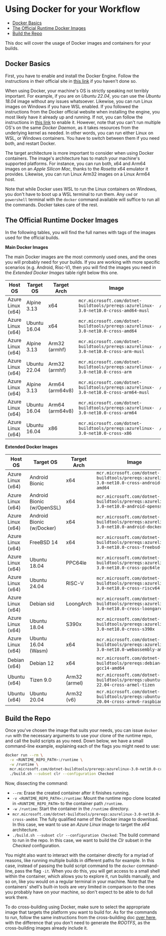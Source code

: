 # Using Docker for your Workflow

- [Docker Basics](#docker-basics)
- [The Official Runtime Docker Images](#the-official-runtime-docker-images)
- [Build the Repo](#build-the-repo)

This doc will cover the usage of Docker images and containers for your builds.

## Docker Basics

First, you have to enable and install the Docker Engine. Follow the instructions in their official site in [this link](https://docs.docker.com/get-started/get-docker) if you haven't done so.

When using Docker, your machine's OS is strictly speaking not terribly important. For example, if you are on *Ubuntu 22.04*, you can use the *Ubuntu 18.04* image without any issues whatsoever. Likewise, you can run Linux images on Windows if you have WSL enabled. If you followed the instructions from the Docker official website when installing the engine, you most likely have it already up and running. If not, you can follow the instructions in [this link](https://learn.microsoft.com/windows/wsl/install) to enable it. However, note that you can't run multiple OS's on the same *Docker Daemon*, as it takes resources from the underlying kernel as needed. In other words, you can run either Linux on WSL, or Windows containers. You have to switch between them if you need both, and restart Docker.

The target architecture is more important to consider when using Docker containers. The image's architecture has to match your machine's supported platforms. For instance, you can run both, x64 and Arm64 images on an *Apple Silicon Mac*, thanks to the *Rosetta* x64 emulator it provides. Likewise, you can run Linux Arm32 images on a Linux Arm64 host.

Note that while Docker uses WSL to run the Linux containers on Windows, you don't have to boot up a WSL terminal to run them. Any `cmd` or `powershell` terminal with the `docker` command available will suffice to run all the commands. Docker takes care of the rest.

## The Official Runtime Docker Images

In the following tables, you will find the full names with tags of the images used for the official builds.

**Main Docker Images**

The main Docker images are the most commonly used ones, and the ones you will probably need for your builds. If you are working with more specific scenarios (e.g. Android, Risc-V), then you will find the images you need in the *Extended Docker Images* table right below this one.

| Host OS           | Target OS    | Target Arch     | Image                                                                                  | crossrootfs dir      |
| ----------------- | ------------ | --------------- | -------------------------------------------------------------------------------------- | -------------------- |
| Azure Linux (x64) | Alpine 3.13  | x64             | `mcr.microsoft.com/dotnet-buildtools/prereqs:azurelinux-3.0-net10.0-cross-amd64-musl` | `/crossrootfs/x64`   |
| Azure Linux (x64) | Ubuntu 16.04 | x64             | `mcr.microsoft.com/dotnet-buildtools/prereqs:azurelinux-3.0-net10.0-cross-amd64`        | `/crossrootfs/x64`   |
| Azure Linux (x64) | Alpine 3.13  | Arm32 (armhf)   | `mcr.microsoft.com/dotnet-buildtools/prereqs:azurelinux-3.0-net10.0-cross-arm-musl`   | `/crossrootfs/arm`   |
| Azure Linux (x64) | Ubuntu 22.04 | Arm32 (armhf)   | `mcr.microsoft.com/dotnet-buildtools/prereqs:azurelinux-3.0-net10.0-cross-arm`          | `/crossrootfs/arm`   |
| Azure Linux (x64) | Alpine 3.13  | Arm64 (arm64v8) | `mcr.microsoft.com/dotnet-buildtools/prereqs:azurelinux-3.0-net10.0-cross-arm64-musl` | `/crossrootfs/arm64` |
| Azure Linux (x64) | Ubuntu 16.04 | Arm64 (arm64v8) | `mcr.microsoft.com/dotnet-buildtools/prereqs:azurelinux-3.0-net10.0-cross-arm64`        | `/crossrootfs/arm64` |
| Azure Linux (x64) | Ubuntu 16.04 | x86             | `mcr.microsoft.com/dotnet-buildtools/prereqs:azurelinux-3.0-net10.0-cross-x86`          | `/crossrootfs/x86`   |

**Extended Docker Images**

| Host OS           | Target OS                  | Target Arch   | Image                                                                                   | crossrootfs dir        |
| ----------------- | -------------------------- | ------------- | --------------------------------------------------------------------------------------- | ---------------------- |
| Azure Linux (x64) | Android Bionic             | x64           | `mcr.microsoft.com/dotnet-buildtools/prereqs:azurelinux-3.0-net10.0-cross-android-amd64` |        *N/A*           |
| Azure Linux (x64) | Android Bionic (w/OpenSSL) | x64           | `mcr.microsoft.com/dotnet-buildtools/prereqs:azurelinux-3.0-net10.0-android-openssl`     |        *N/A*           |
| Azure Linux (x64) | Android Bionic (w/Docker)  | x64           | `mcr.microsoft.com/dotnet-buildtools/prereqs:azurelinux-3.0-net10.0-android-docker`      |        *N/A*           |
| Azure Linux (x64) | FreeBSD 14                 | x64           | `mcr.microsoft.com/dotnet-buildtools/prereqs:azurelinux-3.0-net10.0-cross-freebsd-14`    | `/crossrootfs/x64`     |
| Azure Linux (x64) | Ubuntu 18.04               | PPC64le       | `mcr.microsoft.com/dotnet-buildtools/prereqs:azurelinux-3.0-net10.0-cross-ppc64le`       | `/crossrootfs/ppc64le` |
| Azure Linux (x64) | Ubuntu 24.04               | RISC-V        | `mcr.microsoft.com/dotnet-buildtools/prereqs:azurelinux-3.0-net10.0-cross-riscv64`       | `/crossrootfs/riscv64` |
| Azure Linux (x64) | Debian sid                 | LoongArch        | `mcr.microsoft.com/dotnet-buildtools/prereqs:azurelinux-3.0-net10.0-cross-loongarch64`       | `/crossrootfs/loongarch64` |
| Azure Linux (x64) | Ubuntu 18.04               | S390x         | `mcr.microsoft.com/dotnet-buildtools/prereqs:azurelinux-3.0-net10.0-cross-s390x`         | `/crossrootfs/s390x`   |
| Azure Linux (x64) | Ubuntu 16.04 (Wasm)        | x64           | `mcr.microsoft.com/dotnet-buildtools/prereqs:azurelinux-3.0-net10.0-webassembly-amd64`   | `/crossrootfs/x64`     |
| Debian (x64)      | Debian 12                  | x64           | `mcr.microsoft.com/dotnet-buildtools/prereqs:debian-12-gcc14-amd64`                     |        *N/A*           |
| Ubuntu (x64)      | Tizen 9.0                  | Arm32 (armel) | `mcr.microsoft.com/dotnet-buildtools/prereqs:ubuntu-22.04-cross-armel-tizen`            | `/crossrootfs/armel`   |
| Ubuntu (x64)      | Ubuntu 20.04               | Arm32 (v6)    | `mcr.microsoft.com/dotnet-buildtools/prereqs:ubuntu-20.04-cross-armv6-raspbian-10`      | `/crossrootfs/armv6`   |

## Build the Repo

Once you've chosen the image that suits your needs, you can issue `docker run` with the necessary arguments to use your clone of the runtime repo, and call the build scripts as you need. Down below, we have a small command-line example, explaining each of the flags you might need to use:

```bash
docker run --rm \
  -v <RUNTIME_REPO_PATH>:/runtime \
  -w /runtime \
  mcr.microsoft.com/dotnet-buildtools/prereqs:azurelinux-3.0-net10.0-cross-amd64 \
  ./build.sh --subset clr --configuration Checked
```

Now, dissecting the command:

- `--rm`: Erase the created container after it finishes running.
- `-v <RUNTIME_REPO_PATH>:/runtime`: Mount the runtime repo clone located in `<RUNTIME_REPO_PATH>` to the container path `/runtime`.
- `-w /runtime`: Start the container in the `/runtime` directory.
- `mcr.microsoft.com/dotnet-buildtools/prereqs:azurelinux-3.0-net10.0-cross-amd64`: The fully qualified name of the Docker image to download. In this case, we want to use an *Azure Linux* image to target the *x64* architecture.
- `./build.sh --subset clr --configuration Checked`: The build command to run in the repo. In this case, we want to build the *Clr* subset in the *Checked* configuration.

You might also want to interact with the container directly for a myriad of reasons, like running multiple builds in different paths for example. In this case, instead of passing the build script command to the `docker` command-line, pass the flag `-it`. When you do this, you will get access to a small shell within the container, which allows you to explore it, run builds manually, and so on, like you would on a regular terminal in your machine. Note that the containers' shell's built-in tools are very limited in comparison to the ones you probably have on your machine, so don't expect to be able to do full work there.

To do cross-building using Docker, make sure to select the appropriate image that targets the platform you want to build for. As for the commands to run, follow the same instructions from the cross-building doc [over here](/docs/workflow/building/coreclr/cross-building.md), with the difference that you don't need to generate the *ROOTFS*, as the cross-building images already include it.
